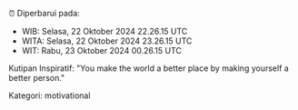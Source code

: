 ⏰ Diperbarui pada:
- WIB: Selasa, 22 Oktober 2024 22.26.15 UTC
- WITA: Selasa, 22 Oktober 2024 23.26.15 UTC
- WIT: Rabu, 23 Oktober 2024 00.26.15 UTC

Kutipan Inspiratif:
"You make the world a better place by making yourself a better person."


Kategori: motivational

